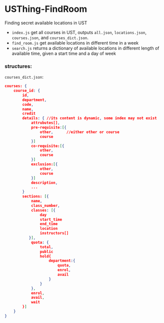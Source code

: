 # USThing-FindRoom

Finding secret available locations in UST

- `index.js` get all courses in UST, outputs `all.json`, `locations.json`, `courses.json`, and `courses_dict.json`.
- `find_room.js` get available locations in different time in a week
- `search.js` returns a dictionary of available locations in different length of available time, given a start time and a day of week

### structures:

`courses_dict.json`:

```JSON
courses: {
    course_id: {
        id,
        department,
        code,
        name,
        credit
        details: { //its content is dynamic, some index may not exist
            attrubutes[],
            pre-requisite:[{
                other,		//either other or course
                course
            }]
            co-requisite:[{
                other,
                course
            }]
            exclusion:[{
                other,
                course
            }]
            description,
            ...
        }
        sections: [{
            name,
            class_number,
            classes: [{
                day
                start_time
                end_time
                location
                instructors[]
           }],
            quota: {
                total,
                public
                hold{
                    department:{
                        quota,
                        enrol,
                        avail
                    }
				}
            },
            enrol,
            avail,
            wait
        }]
    }
}

```

